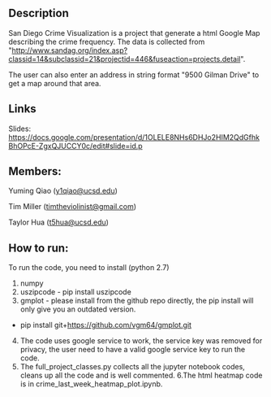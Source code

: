 

Description
-----
San Diego Crime Visualization is a project that generate a html Google Map describing the crime frequency. The data is collected from "http://www.sandag.org/index.asp?classid=14&subclassid=21&projectid=446&fuseaction=projects.detail". 

The user can also enter an address in string format "9500 Gilman Drive" to get a map around that area.

Links
-----
Slides: https://docs.google.com/presentation/d/1OLELE8NHs6DHJo2HIM2QdGfhkBhOPcE-ZgxQJUCCY0c/edit#slide=id.p

Members:
-----
Yuming Qiao (y1qiao@ucsd.edu)

Tim Miller (timtheviolinist@gmail.com)

Taylor Hua (t5hua@ucsd.edu)

How to run:
-----
To run the code, you need to install (python 2.7)
1. numpy
2. uszipcode - pip install uszipcode
3. gmplot - please install from the github repo directly, the pip install will only give you an outdated version.
- pip install git+https://github.com/vgm64/gmplot.git
4. The code uses google service to work, the service key was removed for privacy, the user need to have a valid google service key to run the code.
5. The full_project_classes.py collects all the jupyter notebook codes, cleans up all the code and is well commented. 
6.The html heatmap code is in crime_last_week_heatmap_plot.ipynb. 

